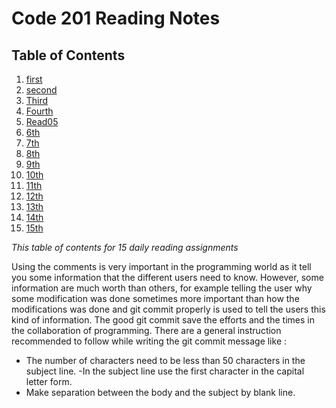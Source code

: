 # Code 201 Reading Notes


## Table of Contents

1. [first](#first)
2. [second](#second)
3. [Third ](#third)
4. [Fourth](#fourth)
5. [Read05](https://dawahdeh.github.io/reading-notes/Read05)
6. [6th](#6th)
7. [7th](#7th)
8. [8th](#8th)
9. [9th](#9th)
10. [10th](#10th)
11. [11th](#11th)
12. [12th](#12th)
13. [13th](#13th)
14. [14th](#14th)
15. [15th](#15th)

*This table of contents for 15 daily reading assignments*


Using the comments is very important in the programming world as it tell you some information that the different users need to know. However, some information are much worth than others, for example telling the user why some modification was done sometimes more important than how the modifications was done and git commit properly is used to tell the users this kind of information. The good git commit save the efforts and the times  in the collaboration of programming.
There are a general  instruction recommended to follow while writing the git commit message like :

- The number of characters need to be less than 50 characters in the subject line. 
-In the subject line use the first character in the capital letter form.
- Make separation between the body and the subject by blank line.



